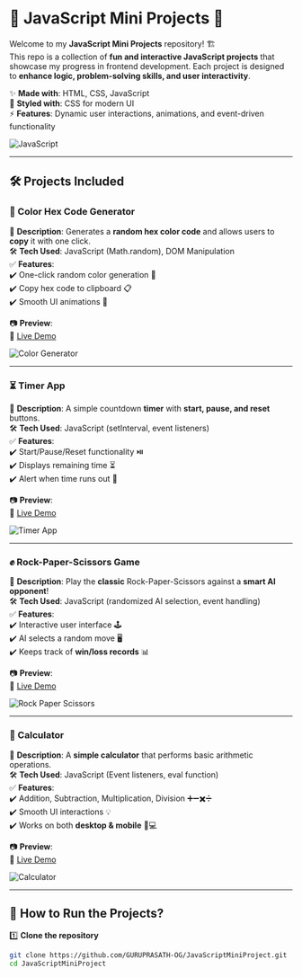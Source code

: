 # 🎯 JavaScript Mini Projects 🚀

Welcome to my **JavaScript Mini Projects** repository! 🏗️  
This repo is a collection of **fun and interactive JavaScript projects** that showcase my progress in frontend development. Each project is designed to **enhance logic, problem-solving skills, and user interactivity**.  

✨ **Made with**: HTML, CSS, JavaScript  
🎨 **Styled with**: CSS for modern UI  
⚡ **Features**: Dynamic user interactions, animations, and event-driven functionality  

![JavaScript](https://media.giphy.com/media/v1.Y2lkPTc5MGI3NjExMnloNGFxY3ZsYzM0dnJiNzlqem54bGtweXp5aGVnbW83enc2MGFoZSZlcD12MV9naWZzX3RyZW5kaW5nJmN0PWc/tHIRLHtNwxpjIFqPdV/giphy.gif)  

---

## 🛠️ Projects Included  

### 🎨 Color Hex Code Generator  
📌 **Description**: Generates a **random hex color code** and allows users to **copy** it with one click.  
🛠️ **Tech Used**: JavaScript (Math.random), DOM Manipulation  
✅ **Features**:  
✔️ One-click random color generation 🎲  
✔️ Copy hex code to clipboard 📋  
✔️ Smooth UI animations 🎨  

📷 **Preview**:  
🔗 [Live Demo](https://guruprasath-og.github.io/JavaScriptMiniProject/color-generator.html)  

![Color Generator](https://media.giphy.com/media/3o6Zt481isNVuQI1l6/giphy.gif)  

---

### ⏳ Timer App  
📌 **Description**: A simple countdown **timer** with **start, pause, and reset** buttons.  
🛠️ **Tech Used**: JavaScript (setInterval, event listeners)  
✅ **Features**:  
✔️ Start/Pause/Reset functionality ⏯️  
✔️ Displays remaining time ⏳  
✔️ Alert when time runs out 🔔  

📷 **Preview**:  
🔗 [Live Demo](https://guruprasath-og.github.io/JavaScriptMiniProject/timer.html)  

![Timer App](https://media.giphy.com/media/l46CbUgz4p0ddnCR2/giphy.gif)  

---

### ✊ Rock-Paper-Scissors Game  
📌 **Description**: Play the **classic** Rock-Paper-Scissors against a **smart AI opponent**!  
🛠️ **Tech Used**: JavaScript (randomized AI selection, event handling)  
✅ **Features**:  
✔️ Interactive user interface 🕹️  
✔️ AI selects a random move 🖥️  
✔️ Keeps track of **win/loss records** 📊  

📷 **Preview**:  
🔗 [Live Demo](https://guruprasath-og.github.io/JavaScriptMiniProject/rock-paper-scissors.html)  

![Rock Paper Scissors](https://media.giphy.com/media/3o7TKSjRrfIPjeiVy8/giphy.gif)  

---

### 🔢 Calculator  
📌 **Description**: A **simple calculator** that performs basic arithmetic operations.  
🛠️ **Tech Used**: JavaScript (Event listeners, eval function)  
✅ **Features**:  
✔️ Addition, Subtraction, Multiplication, Division ➕➖✖️➗  
✔️ Smooth UI interactions 💡  
✔️ Works on both **desktop & mobile** 📱💻  

📷 **Preview**:  
🔗 [Live Demo](https://guruprasath-og.github.io/JavaScriptMiniProject/calculator.html)  

![Calculator](https://media.giphy.com/media/xUOrw5LIxb8q9F2pPa/giphy.gif)  

---

## 🎯 How to Run the Projects?  

1️⃣ **Clone the repository**  
```bash
git clone https://github.com/GURUPRASATH-OG/JavaScriptMiniProject.git
cd JavaScriptMiniProject
